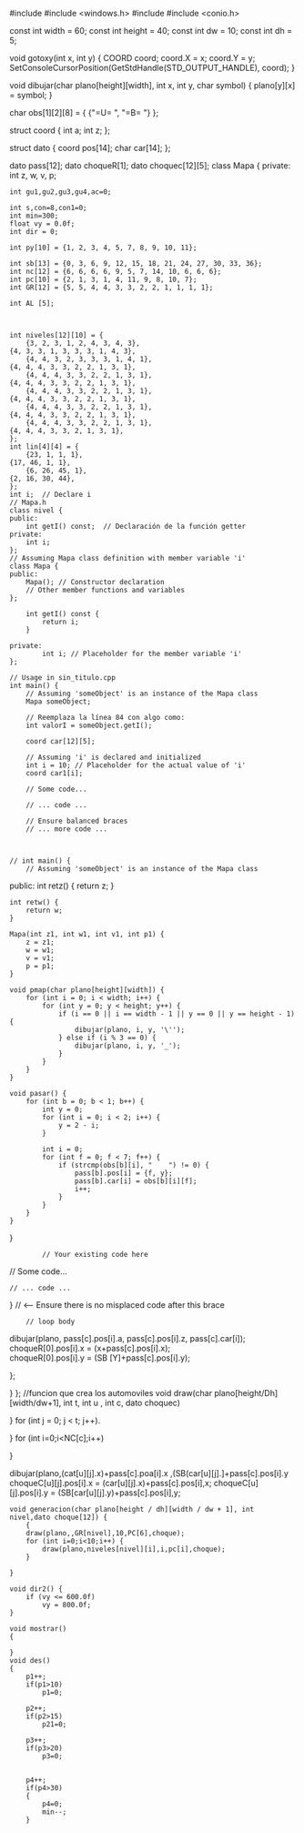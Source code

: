 
#include <iostream>
#include <windows.h>
#include <ctime>
#include <conio.h>

const int width = 60;
const int height = 40;
const int dw = 10;
const int dh = 5;

void gotoxy(int x, int y) {
	COORD coord;
	coord.X = x;
	coord.Y = y;
	SetConsoleCursorPosition(GetStdHandle(STD_OUTPUT_HANDLE), coord);
}

void dibujar(char plano[height][width], int x, int y, char symbol) {
	plano[y][x] = symbol;
}

char obs[1][2][8] = {
	{"=U=    ", "=B=    "}
};

struct coord {
	int a;
	int z;
};

struct dato {
	coord pos[14];
	char car[14];
};

dato pass[12];
dato choqueR[1];
dato choquec[12][5];
class Mapa {
private:
	int z, w, v, p;
	
	int gu1,gu2,gu3,gu4,ac=0;
	
	int s,con=8,con1=0;
	int min=300;
	float vy = 0.0f;
	int dir = 0;
	
	int py[10] = {1, 2, 3, 4, 5, 7, 8, 9, 10, 11};
	
	int sb[13] = {0, 3, 6, 9, 12, 15, 18, 21, 24, 27, 30, 33, 36};
	int nc[12] = {6, 6, 6, 6, 9, 5, 7, 14, 10, 6, 6, 6};
	int pc[10] = {2, 1, 3, 1, 4, 11, 9, 8, 10, 7};
	int GR[12] = {5, 5, 4, 4, 3, 3, 2, 2, 1, 1, 1, 1};
	
	int AL [5];
	
	
	
	int niveles[12][10] = {
		{3, 2, 3, 1, 2, 4, 3, 4, 3},
	{4, 3, 3, 1, 3, 3, 3, 1, 4, 3},
		{4, 4, 3, 2, 3, 3, 3, 1, 4, 1},
	{4, 4, 4, 3, 3, 2, 2, 1, 3, 1},
		{4, 4, 4, 3, 3, 2, 2, 1, 3, 1},
	{4, 4, 4, 3, 3, 2, 2, 1, 3, 1},
		{4, 4, 4, 3, 3, 2, 2, 1, 3, 1},
	{4, 4, 4, 3, 3, 2, 2, 1, 3, 1},
		{4, 4, 4, 3, 3, 2, 2, 1, 3, 1},
	{4, 4, 4, 3, 3, 2, 2, 1, 3, 1},
		{4, 4, 4, 3, 3, 2, 2, 1, 3, 1},
	{4, 4, 4, 3, 3, 2, 1, 3, 1},
	};
	int lin[4][4] = {
		{23, 1, 1, 1},
	{17, 46, 1, 1},
		{6, 26, 45, 1},
	{2, 16, 30, 44},
	};
	int i;  // Declare i
	// Mapa.h
	class nivel {
	public:
		int getI() const;  // Declaración de la función getter
	private:
		int i;
	};
	// Assuming Mapa class definition with member variable 'i'
	class Mapa {
	public:
		Mapa(); // Constructor declaration
		// Other member functions and variables
	};
	
		int getI() const {
			return i;
		}
		
	private:
			int i; // Placeholder for the member variable 'i'
	};
	
	// Usage in sin_titulo.cpp
	int main() {
		// Assuming 'someObject' is an instance of the Mapa class
		Mapa someObject;
		
		// Reemplaza la línea 84 con algo como:
		int valorI = someObject.getI();
		
		coord car[12][5];
		
		// Assuming 'i' is declared and initialized
		int i = 10; // Placeholder for the actual value of 'i'
		coord car1[i];
		
		// Some code...
		
		// ... code ...
		
		// Ensure balanced braces
		// ... more code ...
		
		
	
	// int main() {
		// Assuming 'someObject' is an instance of the Mapa class
		
public:
	int retz() {
		return z;
	}
	
	int retw() {
		return w;
	}
	
	Mapa(int z1, int w1, int v1, int p1) {
		z = z1;
		w = w1;
		v = v1;
		p = p1;
	}
	
	void pmap(char plano[height][width]) {
		for (int i = 0; i < width; i++) {
			for (int y = 0; y < height; y++) {
				if (i == 0 || i == width - 1 || y == 0 || y == height - 1) {
					dibujar(plano, i, y, '\'');
				} else if (i % 3 == 0) {
					dibujar(plano, i, y, '_');
				}
			}
		}
	}
	
	void pasar() {
		for (int b = 0; b < 1; b++) {
			int y = 0;
			for (int i = 0; i < 2; i++) {
				y = 2 - i;
			}
			
			int i = 0;
			for (int f = 0; f < 7; f++) {
				if (strcmp(obs[b][i], "    ") != 0) {
					pass[b].pos[i] = {f, y};
					pass[b].car[i] = obs[b][i][f];
					i++;
				}
			}
		}
	}
	
	
}	
		 
			// Your existing code here
	
// Some code...

	// ... code ...
} // <-- Ensure there is no misplaced code after this brace

		
		// loop body


dibujar(plano, pass[c].pos[i].a, pass[c].pos[i].z, pass[c].car[i]);
choqueR[0].pos[i].x = (x+pass[c].pos[i].x); 		
choqueR[0].pos[i].y = (SB [Y]+pass[c].pos[i].y);

};

}
};
//funcion que crea los automoviles
void draw(char plano[height/Dh][width/dw+1], int t, int u , int c, dato choquec)
	
	
	
}
for (int j = 0; j < t; j++).
	
	
}
for (int i=0;i<NC[c];i++)
	
}

dibujar(plano,(cat[u][j].x)+pass[c].poa[i].x ,(SB(car[u][j].]+pass[c].pos[i].y
	choqueC[u][j].pos[i].x =  (car[u][j].x)+pass[c].pos[i],x;
	choqueC[u][j].pos[i].y =  (SB[car[u][j].y)+pass[c].pos[i],y;
	
	
	
	
	void generacion(char plano[height / dh][width / dw + 1], int nivel,dato choque[12]) {
		{
		draw(plano,,GR[nivel],10,PC[6],choque);
		for (int i=0;i<10;i++) {
			draw(plano,niveles[nivel][i],i,pc[i],choque);
		}
		
	}
	
	void dir2() {
		if (vy <= 600.0f)
			vy = 800.0f;
	}
	
	void mostrar()
	{
		
	}
	void des()
	{   
		p1++;
		if(p1>10)
			p1=0;
		
		p2++;
		if(p2>15)
			p21=0;
		
		p3++;
		if(p3>20)
			p3=0;
		
		
		p4++;
		if(p4>30)
		{
			p4=0;
			min--;
		}	
	
